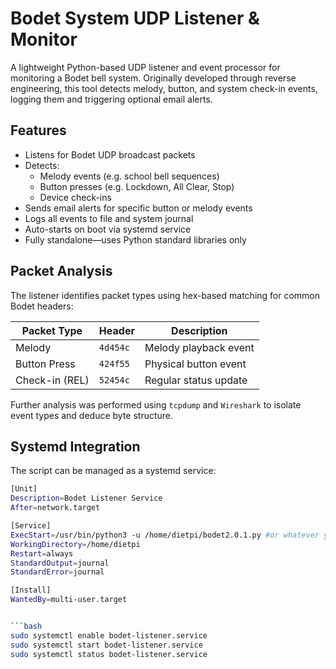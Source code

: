 # Bodet System UDP Listener & Monitor

A lightweight Python-based UDP listener and event processor for monitoring a Bodet bell system. Originally developed through reverse engineering, this tool detects melody, button, and system check-in events, logging them and triggering optional email alerts.

## Features

- Listens for Bodet UDP broadcast packets
- Detects:
  - Melody events (e.g. school bell sequences)
  - Button presses (e.g. Lockdown, All Clear, Stop)
  - Device check-ins
- Sends email alerts for specific button or melody events
- Logs all events to file and system journal
- Auto-starts on boot via systemd service
- Fully standalone—uses Python standard libraries only

## Packet Analysis

The listener identifies packet types using hex-based matching for common Bodet headers:

| Packet Type     | Header   | Description           |
|------------------|----------|------------------------|
| Melody           | `4d454c` | Melody playback event  |
| Button Press     | `424f55` | Physical button event  |
| Check-in (REL)   | `52454c` | Regular status update  |

Further analysis was performed using `tcpdump` and `Wireshark` to isolate event types and deduce byte structure.

## Systemd Integration

The script can be managed as a systemd service:

```bash
[Unit]
Description=Bodet Listener Service
After=network.target

[Service]
ExecStart=/usr/bin/python3 -u /home/dietpi/bodet2.0.1.py #or whatever you named the script
WorkingDirectory=/home/dietpi
Restart=always
StandardOutput=journal
StandardError=journal

[Install]
WantedBy=multi-user.target


```bash
sudo systemctl enable bodet-listener.service
sudo systemctl start bodet-listener.service
sudo systemctl status bodet-listener.service
